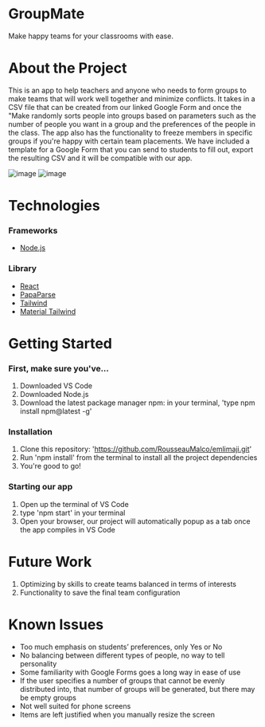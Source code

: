 # GroupMate
Make happy teams for your classrooms with ease.

# About the Project
This is an app to help teachers and anyone who needs to form groups to make teams that will work well together and minimize conflicts. It takes in a CSV file that can be created from our linked Google Form and once the "Make  randomly sorts people into groups based on parameters such as the number of people you want in a group and the preferences of the people in the class. The app also has the functionality to freeze members in specific groups if you're happy with certain team placements. We have included a template for a Google Form that you can send to students to fill out, export the resulting CSV and it will be compatible with our app. 

![image](https://github.com/RousseauMalco/emlimaji/assets/84419638/a0ea4bc2-2987-404b-9bbc-63b955a3d2ca)
![image](https://github.com/RousseauMalco/emlimaji/assets/84419638/9892748e-22e8-4cc8-9da8-f159b643c4d6)

# Technologies
### Frameworks
* [Node.js](https://nodejs.org/en/)

### Library
* [React](https://react.dev/learn/installation)
* [PapaParse](https://www.papaparse.com/)
* [Tailwind](https://tailwindcss.com/docs/installation)
* [Material Tailwind](https://www.material-tailwind.com/docs/react/installation)
  
# Getting Started
### First, make sure you've...
1. Downloaded VS Code
2. Downloaded Node.js
3. Download the latest package manager npm: in your terminal, 'type npm install npm@latest -g'
   
### Installation
1. Clone this repository: 'https://github.com/RousseauMalco/emlimaji.git'
2. Run 'npm install' from the terminal to install all the project dependencies
3. You're good to go! 
   
### Starting our app
1. Open up the terminal of VS Code
2. type 'npm start' in your terminal
3. Open your browser, our project will automatically popup as a tab once the app compiles in VS Code

# Future Work 
1. Optimizing by skills to create teams balanced in terms of interests 
2. Functionality to save the final team configuration
    
# Known Issues
* Too much emphasis on students’ preferences, only Yes or No 
* No balancing between different types of people, no way to tell personality
* Some familiarity with Google Forms goes a long way in ease of use
* If the user specifies a number of groups that cannot be evenly distributed into, that number of groups will be generated, but there may be empty groups
* Not well suited for phone screens
* Items are left justified when you manually resize the screen
